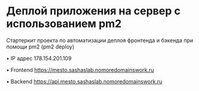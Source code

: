 # Деплой приложения на сервер с использованием pm2

Стартеркит проекта по автоматизации деплоя фронтенда и бэкенда при помощи pm2 (pm2 deploy)

• IP адрес 178.154.201.109

• Frontend https://mesto.sashaslab.nomoredomainswork.ru

• Backend https://api.mesto.sashaslab.nomoredomainswork.ru
